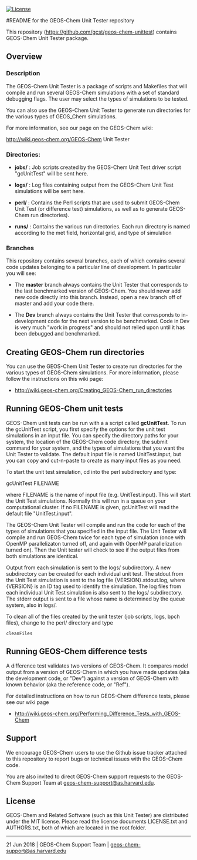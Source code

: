 [![License](https://img.shields.io/badge/License-MIT-blue.svg)](https://github.com/geoschem/geos-chem-unittest/blob/dev/12.6.0/LICENSE.txt)

#README for the GEOS-Chem Unit Tester repository

This repository (https://github.com/gcst/geos-chem-unittest) contains GEOS-Chem Unit Tester package.

## Overview

### Description

The GEOS-Chem Unit Tester is a package of scripts and Makefiles that will compile and run several GEOS-Chem simulations with a set of standard debugging flags. The user may select the types of simulations to be tested.

You can also use the GEOS-Chem Unit Tester to generate run directories for the various types of GEOS_Chem simulations.

For more information, see our page on the GEOS-Chem wiki:

   http://wiki.geos-chem.org/GEOS-Chem Unit Tester

### Directories:

  * __jobs/__ : Job scripts created by the GEOS-Chem Unit Test driver script "gcUnitTest" will be sent here.

  * __logs/__ : Log files containing output from the GEOS-Chem Unit Test simulations will be sent here.

  * __perl/__ : Contains the Perl scripts that are used to submit GEOS-Chem Unit Test (or difference test) simulations, as well as to generate GEOS-Chem run directories).

  * __runs/__ : Contains the various run directories.  Each run directory is named according to the met field, horizontal grid, and type of simulation

### Branches
This repository contains several branches, each of which contains several code updates belonging to a particular line of development.  In particular you will see:

 * The __master__ branch always contains the Unit Tester that corresponds to the last benchmarked version of GEOS-Chem.  You should never add new code directly into this branch.  Instead, open a new branch off of master and add your code there.

 * The __Dev__ branch always contains the Unit Tester that corresponds to in-development code for the next version to be benchmarked.  Code in Dev is very much "work in progress" and should not relied upon until it has been debugged and benchmarked.


## Creating GEOS-Chem run directories

You can use the GEOS-Chem Unit Tester to create run directories for the various types of GEOS-Chem simulations.  For more information, please follow the instructions on this wiki page:

  * http://wiki.geos-chem.org/Creating_GEOS-Chem_run_directories

## Running GEOS-Chem unit tests

GEOS-Chem unit tests can be run with a a script called __gcUnitTest__.  To run the gcUnitTest script, you first specify the options for the unit test simulations in an input file.  You can specify the directory paths for your system, the location of the GEOS-Chem code directory, the submit command for your system, and the types of simulations that you want the Unit Tester to validate.  The default input file is named UnitTest.input, but you can copy and cut-n-paste to create as many input files as you need.  

To start the unit test simulation, cd into the perl subdirectory and type:

  gcUnitTest FILENAME

where FILENAME is the name of input file (e.g. UnitTest.input).  This will start the Unit Test simulations.  Normally this will run in a queue on your computational cluster.  If no FILENAME is given, gcUnitTest will read the default file "UnitTest.input".

The GEOS-Chem Unit Tester will compile and run the code for each of the types of simulations that you specified in the input file.  The Unit Tester will compile and run GEOS-Chem twice for each type of simulation (once with OpenMP parallelizaton turned off, and again with OpenMP parallelization turned on).  Then the Unit tester will check to see if the output files from both simulations are identical.

Output from each simulation is sent to the logs/ subdirectory.  A new subdirectory can be created for each individual unit test.  The stdout from the Unit Test simulation is sent to the log file {VERSION}.stdout.log, where {VERSION} is an ID tag used to identify the simulation.  The log files from each individual Unit Test simulation is also sent to the logs/ subdirectory.  The stderr output is sent to a file whose name is determined by the queue system, also in logs/.

To clean all of the files created by the unit tester (job scripts, logs, bpch files), change to the perl/ directory and type

    cleanFiles

## Running GEOS-Chem difference tests

A difference test validates two versions of GEOS-Chem. It compares model output from a version of GEOS-Chem in which you have made updates (aka the development code, or "Dev") against a version of GEOS-Chem with known behavior (aka the reference code, or "Ref").

For detailed instructions on how to run GEOS-Chem difference tests, please see our wiki page 

  * http://wiki.geos-chem.org/Performing_Difference_Tests_with_GEOS-Chem

## Support 
We encourage GEOS-Chem users to use the Github issue tracker attached to this repository to report  bugs or technical issues with the GEOS-Chem code.

You are also invited to direct GEOS-Chem support requests to the GEOS-Chem Support Team at geos-chem-support@as.harvard.edu.

## License

GEOS-Chem and Related Software (such as this Unit Tester) are distributed
under the MIT license.  Please read the license documents LICENSE.txt and
AUTHORS.txt, both of which are located in the root folder.


----

21 Jun 2018 | GEOS-Chem Support Team | geos-chem-support@as.harvard.edu
